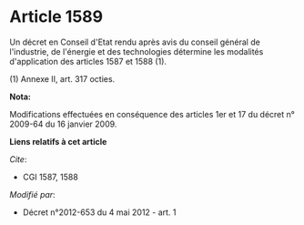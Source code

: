 # Article 1589

Un décret en Conseil d'Etat rendu après avis du conseil général de l'industrie, de l'énergie et des technologies détermine
les modalités d'application des articles 1587 et 1588 (1).

(1) Annexe II, art. 317 octies.

**Nota:**

Modifications effectuées en conséquence des articles 1er et 17 du décret n° 2009-64 du 16 janvier 2009.

**Liens relatifs à cet article**

_Cite_:

  - CGI 1587, 1588

_Modifié par_:

  - Décret n°2012-653 du 4 mai 2012 - art. 1

